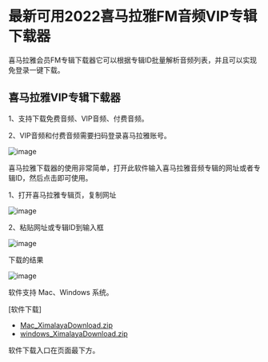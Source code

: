 # 最新可用2022喜马拉雅FM音频VIP专辑下载器

喜马拉雅会员FM专辑下载器它可以根据专辑ID批量解析音频列表，并且可以实现免登录一键下载。

## 喜马拉雅VIP专辑下载器

1、支持下载免费音频、VIP音频、付费音频。

2、VIP音频和付费音频需要扫码登录喜马拉雅账号。

![image](https://user-images.githubusercontent.com/28686832/177000541-e601f618-31bb-4e40-9f9c-e3877f76c5d9.png)

喜马拉雅下载器的使用非常简单，打开此软件输入喜马拉雅音频专辑的网址或者专辑ID，然后点击即可使用。

1、打开喜马拉雅专辑页，复制网址

![image](https://user-images.githubusercontent.com/28686832/177000556-865f5618-0ed3-4ff8-bf44-a378926fa9f1.png)


2、粘贴网址或专辑ID到输入框

![image](https://user-images.githubusercontent.com/28686832/177000558-5a4168e8-9951-4378-9465-bb1de0c2bcd7.png)


下载的结果

![image](https://user-images.githubusercontent.com/28686832/177000562-42576187-59c7-45b6-8f38-d4e5df814235.png)


软件支持 Mac、Windows 系统。

[软件下载]

- [Mac_XimalayaDownload.zip](https://github.com/pashangshangpo/ximalaya-download-mp3/files/9163733/Mac_XimalayaDownload.zip)
- [windows_XimalayaDownload.zip](https://github.com/pashangshangpo/ximalaya-download-mp3/files/9163734/windows_XimalayaDownload.zip)

软件下载入口在页面最下方。
